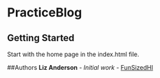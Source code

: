 # PracticeBlog

## Getting Started
Start with the home page in the index.html file.

##Authors
**Liz Anderson** - *Initial work* - [FunSizedHI](http://github.com/FunSizedHI)
